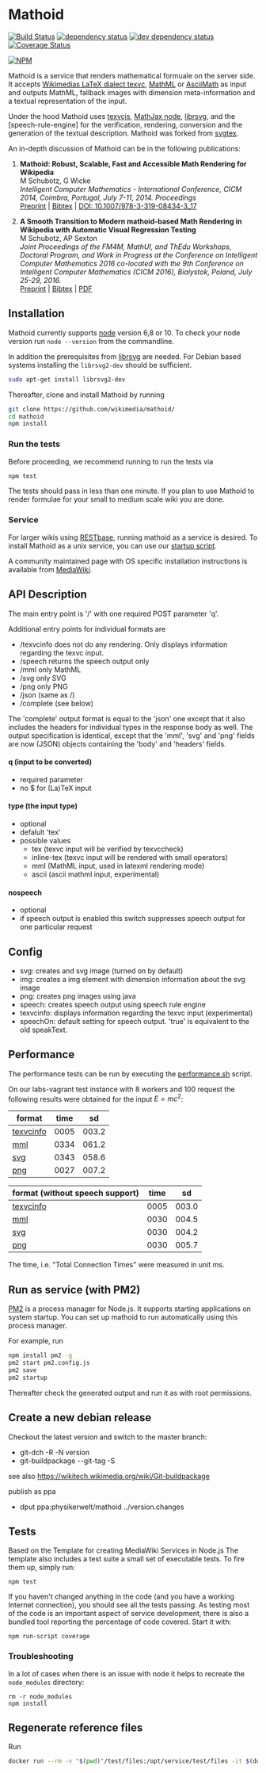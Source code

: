 # Mathoid

[![Build Status][1]][2] [![dependency status][3]][4] [![dev dependency status][5]][6] [![Coverage Status][7]][8]

[![NPM](https://nodei.co/npm/mathoid.png)](https://nodei.co/npm/mathoid/)

Mathoid is a service that renders mathematical formuale on the server side.
It accepts
[Wikimedias LaTeX dialect texvc](https://en.wikipedia.org/wiki/Help:Displaying_a_formula),
[MathML](https://en.wikipedia.org/wiki/MathML) or
[AsciiMath](https://en.wikipedia.org/wiki/AsciiMath) as input and outputs 
MathML, 
fallback images with dimension meta-information and a textual representation of the input.

Under the hood Mathoid uses
[texvcjs](https://github.com/wikimedia/texvcjs),
[MathJax node](https://github.com/mathjax/MathJax-node),
[librsvg](https://github.com/2gis/node-rsvg), and the
[speech-rule-engine] 
 for the verification, rendering, conversion and the generation of the textual description.
Mathoid was forked from [svgtex](https://github.com/agrbin/svgtex).

An in-depth discussion of Mathoid can be in the following publications:

1. __Mathoid: Robust, Scalable, Fast and Accessible Math Rendering for Wikipedia__  
M Schubotz, G Wicke  
_Intelligent Computer Mathematics - International Conference, CICM 2014, Coimbra, Portugal, July 7-11, 2014. Proceedings_  
 [Preprint](https://arxiv.org/pdf/1404.6179.pdf) | [Bibtex](https://dblp.uni-trier.de/rec/bibtex/conf/mkm/SchubotzW14) | [DOI: 10.1007/978-3-319-08434-3_17](http://dx.doi.org/10.1007/978-3-319-08434-3_17)

2. __A Smooth Transition to Modern mathoid-based Math Rendering in Wikipedia with Automatic Visual Regression Testing__  
M Schubotz, AP Sexton  
_Joint Proceedings of the FM4M, MathUI, and ThEdu Workshops, Doctoral Program, and Work in Progress at the Conference on Intelligent Computer Mathematics 2016 co-located with the 9th Conference on Intelligent Computer Mathematics (CICM 2016), Bialystok, Poland, July 25-29, 2016._  
[Preprint](http://pure-oai.bham.ac.uk/ws/files/31196373/Schubotz_Sexton_Smooth_Transition_CEUR_Proceedings.pdf) | [Bibtex](https://dblp.org/rec/bib/conf/cikm/SchubotzS16) | [PDF]( http://ceur-ws.org/Vol-1785/W48.pdf)

## Installation
Mathoid currently supports [node](https://nodejs.org/) version 6,8 or 10. To check your node version run
`node --version` from the commandline. 

In addition the prerequisites from [librsvg](https://www.npmjs.com/package/librsvg#installation) are needed.
For Debian based systems installing the `librsvg2-dev` should be sufficient.
```bash
sudo apt-get install librsvg2-dev
```
Thereafter, clone and install Mathoid by running
```bash
git clone https://github.com/wikimedia/mathoid/
cd mathoid
npm install
```

### Run the tests
Before proceeding, we recommend running to run the tests via
```bash
npm test
```

The tests should pass in less than one minute.
If you plan to use Mathoid to render formulae for your small to medium scale wiki you are done.

### Service
For larger wikis using [RESTbase](https://www.mediawiki.org/wiki/RESTBase), running mathoid as a service is desired.
To install Mathoid as a unix service, you can use our [startup script](scripts/gen-init-scripts.rb).

A community maintained page with OS specific installation instructions is available from [MediaWiki](https://www.mediawiki.org/wiki/Manual:Mathoid).

## API Description

The main entry point is '/' with one required POST parameter 'q'.

Additional entry points for individual formats are
* /texvcinfo does not do any rendering. Only displays information regarding the texvc input.
* /speech returns the speech output only
* /mml only MathML
* /svg only SVG
* /png only PNG
* /json (same as /)
* /complete (see below)

The 'complete' output format is equal to the 'json' one except that it also
includes the headers for individual types in the response body as well. The
output specification is identical, except that the 'mml', 'svg' and 'png' fields
are now (JSON) objects containing the 'body' and 'headers' fields.

#### q (input to be converted)

* required parameter
* no $ for (La)TeX input

#### type (the input type)
* optional
* defalult 'tex'
* possible values
  * tex (texvc input will be verified by texvccheck)
  * inline-tex (texvc input will be rendered with small operators)
  * mml (MathML input, used in latexml rendering mode)
  * ascii (ascii mathml input, experimental)

#### nospeech
* optional
* if speech output is enabled this switch suppresses speech output for one particular request

## Config
* svg: creates and svg image (turned on by default)
* img: creates a img element with dimension information about the svg image
* png: creates png images using java
* speech: creates speech output using speech rule engine
* texvcinfo: displays information regarding the texvc input (experimental)
* speechOn: default setting for speech output. 'true' is equivalent to the old speakText.

## Performance
The performance tests can be run by executing the [performance.sh](scripts/performance.sh) script.

On our labs-vagrant test instance with 8 workers and 100 request the following results were obtained
for the input $E = m c^2$:

|format                                      |time|    sd|
|--------------------------------------------|----|------|
| [texvcinfo](doc/test_results/performance_texvcinfo.txt) |0005|003.2|
| [mml](doc/test_results/performance_mml.txt)             |0334|061.2|
| [svg](doc/test_results/performance_svg.txt)             |0343|058.6|
| [png](doc/test_results/performance_png.txt)             |0027|007.2|

|format (without speech support)               |time|    sd|
|----------------------------------------------|----|------|
| [texvcinfo](doc/test_results/ns/performance_texvcinfo.txt) |0005|003.0|
| [mml](doc/test_results/ns/performance_mml.txt)             |0030|004.5|
| [svg](doc/test_results/ns/performance_svg.txt)             |0030|004.2|
| [png](doc/test_results/ns/performance_png.txt)             |0030|005.7|
The time, i.e. "Total Connection Times" were measured in unit ms.

## Run as service (with PM2)

[PM2](http://pm2.keymetrics.io/) is a process manager for Node.js. It supports starting applications
on system startup. You can set up mathoid to run automatically using this process manager.

For example, run
```bash
npm install pm2 -g
pm2 start pm2.config.js
pm2 save
pm2 startup
```
Thereafter check the generated output and run it as with root permissions.

## Create a new debian release

Checkout the latest version and switch to the master branch:
* git-dch -R -N version
* git-buildpackage --git-tag -S

see also https://wikitech.wikimedia.org/wiki/Git-buildpackage

publish as ppa
* dput ppa:physikerwelt/mathoid ../version.changes

## Tests
Based on the Template for creating MediaWiki Services in Node.js
The template also includes a test suite a small set of executable tests. To fire
them up, simply run:

```
npm test
```

If you haven't changed anything in the code (and you have a working Internet
connection), you should see all the tests passing. As testing most of the code
is an important aspect of service development, there is also a bundled tool
reporting the percentage of code covered. Start it with:

```
npm run-script coverage
```

### Troubleshooting

In a lot of cases when there is an issue with node it helps to recreate the
`node_modules` directory:

```
rm -r node_modules
npm install
```

## Regenerate reference files

Run
```bash
docker run --rm -v "$(pwd)"/test/files:/opt/service/test/files -it $(docker build -f dist/Dockerfile -q . ) scripts/imgUpdate.js --force

```

[1]: https://travis-ci.org/wikimedia/mathoid.svg
[2]: https://travis-ci.org/wikimedia/mathoid
[3]: https://david-dm.org/wikimedia/mathoid.svg
[4]: https://david-dm.org/wikimedia/mathoid
[5]: https://david-dm.org/wikimedia/mathoid/dev-status.svg
[6]: https://david-dm.org/wikimedia/mathoid#info=devDependencies
[7]: https://img.shields.io/coveralls/wikimedia/mathoid.svg
[8]: https://coveralls.io/r/wikimedia/mathoid

